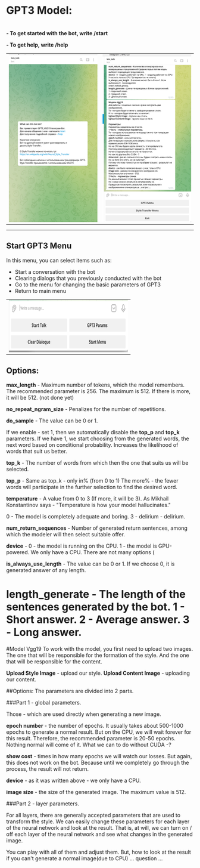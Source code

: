 # GPT3 Model:
<br>
<b>- To get started with the bot, write /start</b>

<b>- To get help, write /help</b>


<table>
<tbody>
<tr>
<td ><img src="/images/img1.png" alt="greeting" width="250" height="450" /></td>
<td ><img src="/images/img2.png" alt="/help" width="250" height="450" /></td>
</tr>
<tr>

</tbody>
</table>

---
## Start GPT3 Menu
In this menu, you can select items such as:
- Start a conversation with the bot
- Clearing dialogs that you previously conducted with the bot
- Go to the menu for changing the basic parameters of GPT3
- Return to main menu

<table>
<tbody>
<tr>
<td align="center"><img src="/images/img3.png" alt="greeting" width="320" height="140" /></td>
 
</tr>
<tr>

</tbody>
</table>

## Options:
**max_length** - Maximum number of tokens, which the model remembers.
The recommended parameter is 256. The maximum is 512. 
If there is more, it will be 512. (not done yet)

**no_repeat_ngram_size** - Penalizes for the number of repetitions.

**do_sample** - The value can be 0 or 1.

If we enable - set 1, then we automatically disable the **top_p** and **top_k** parameters.
If we have 1, we start choosing from the generated words, the next word based on conditional probability.
Increases the likelihood of words that suit us better.

**top_k** - The number of words from which then the one that suits us will be selected.

**top_p** - Same as top_k - only in% (from 0 to 1)
The more% - the fewer words will participate in the further selection to find the desired word.

**temperature** - A value from 0 to 3 (If more, it will be 3).
As Mikhail Konstantinov says - "Temperature is how your model hallucinates."

0 - The model is completely adequate and boring.
3 - delirium - delirium.

**num_return_sequences** - Number of generated return sentences, among which the modeler will then select suitable offer.

**device** - 0 - the model is running on the CPU. 1 - the model is GPU-powered.
We only have a CPU. There are not many options (

**is_always_use_length** - The value can be 0 or 1. If we choose 0, it is generated
answer of any length.

**length_generate** - The length of the sentences generated by the bot.
1 - Short answer.
2 - Average answer.
3 - Long answer.
================================

#Model Vgg19
To work with the model, you first need to upload two images.
The one that will be responsible for the formation of the style.
And the one that will be responsible for the content.

**Upload Style Image** - upload our style.
**Upload Content Image** - uploading our content.

##Options:
The parameters are divided into 2 parts.


###Part 1 - global parameters.

Those - which are used directly when generating a new image.

**epoch number** - the number of epochs.
It usually takes about 500-1000 epochs to generate a normal result.
But on the CPU, we will wait forever for this result.
Therefore, the recommended parameter is 20-50 epochs.
Nothing normal will come of it.
What we can to do without CUDA -?

**show cost** - times in how many epochs we will watch our losses.
But again, this does not work on the bot.
Because until we completely go through the process, the result will not return.

**device** - as it was written above - we only have a CPU.

**image size** - the size of the generated image. The maximum value is 512.


###Part 2 - layer parameters.

For all layers, there are generally accepted parameters that are used to transform the style.
We can easily change these parameters for each layer of the neural network and look at the result.
That is, at will, we can turn on / off each layer of the neural network and see what changes in the generated image.

You can play with all of them and adjust them.
But, how to look at the result if you can't generate a normal image(due to CPU) ... question ...